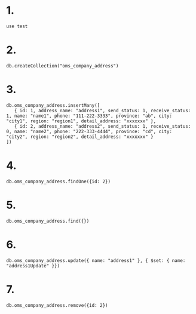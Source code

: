 # 1.
```mongodb
use test
```

# 2.
```mongodb
db.createCollection("oms_company_address")
```

# 3.
```mongodb
db.oms_company_address.insertMany([
   { id: 1, address_name: "address1", send_status: 1, receive_status: 1, name: "name1", phone: "111-222-3333", province: "ab", city: "city1", region: "region1", detail_address: "xxxxxxx" },
   { id: 2, address_name: "address2", send_status: 1, receive_status: 0, name: "name2", phone: "222-333-4444", province: "cd", city: "city2", region: "region2", detail_address: "xxxxxxx" }
])
```

# 4.
```mongodb
db.oms_company_address.findOne({id: 2})
```

# 5.
```mongodb
db.oms_company_address.find({})
```

# 6.
```mongodb
db.oms_company_address.update({ name: "address1" }, { $set: { name: "address1Update" }})
```

# 7.
```mongodb
db.oms_company_address.remove({id: 2})
```